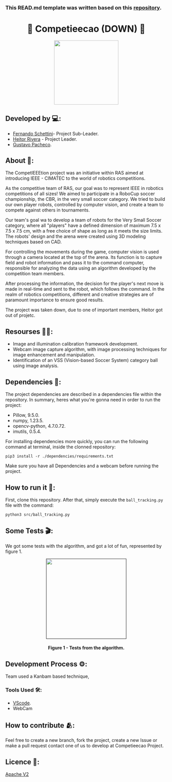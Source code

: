 ### This READ.md template was written based on this [repository](https://github.com/FernandoSchett/github_readme_template).

<h1 align="center">🦾 Competieecao (DOWN) 🦾</h1>

<div align="center">
	<a href="link_for_webite">
	<img height = "200em" src = "https://user-images.githubusercontent.com/80331486/153673696-1b5959a2-d6bc-4a2b-b493-f20d200e69c0.png" />
    </a>
</div>

## Developed by 💻:

- [Fernando Schettini](https://github.com/FernandoSchett)- Project Sub-Leader.
- [Heitor Rivera]() - Project Leader.
- [Gustavo Pacheco]().

## About 🤔:

The CompetIEEEtion project was an initiative within RAS aimed at introducing IEEE - CIMATEC to the world of robotics competitions.

As the competitive team of RAS, our goal was to represent IEEE in robotics competitions of all sizes! We aimed to participate in a RoboCup soccer championship, the CBR, in the very small soccer category. We tried to build our own player robots, controlled by computer vision, and create a team to compete against others in tournaments.

Our team's goal wa to develop a team of robots for the Very Small Soccer category, where all "players" have a defined dimension of maximum 7.5 x 7.5 x 7.5 cm, with a free choice of shape as long as it meets the size limits. The robots' design and the arena were created using 3D modeling techniques based on CAD.

For controlling the movements during the game, computer vision is used through a camera located at the top of the arena. Its function is to capture field and robot information and pass it to the command computer, responsible for analyzing the data using an algorithm developed by the competition team members.

After processing the information, the decision for the player's next move is made in real-time and sent to the robot, which follows the command. In the realm of robotics competitions, different and creative strategies are of paramount importance to ensure good results.

The project was taken down, due to one of important members, Heitor got out of projetc. 

## Resourses 🧑‍🔬:

- Image and illumination calibration framework development.
- Webcam image capture algorithm, with image processing techniques for image enhancement and manipulation.
- Identification of an  VSS (Vision-based Soccer System) category ball using image analysis.

## Dependencies 🚚:

The project dependencies are described in a dependencies file within the repository. In summary, heres what you're gonna need in order to run the project:

- Pillow, 9.5.0.
- numpy, 1.23.5.
- opencv-python, 4.7.0.72.
- imutils, 0.5.4.

For installing dependencies more quickly, you can run the following command at terminal, inside the clonned repository:

    pip3 install -r ./dependencies/requirements.txt

Make sure you have all Dependencies and a webcam before running the project.

## How to run it 🏃:

First, clone this repository. After that, simply execute the ```ball_tracking.py``` file with the command:

    python3 src/ball_tracking.py

## Some Tests 🎬:

We got some tests with the algorithm, and got a lot of fun, represented by figure 1.

<div align="center">
	<a href="">
	<img height = "250em" src = "" />
    </a>
</div>
<h4 align="center">Figure 1 - Tests from the algorithm.</h4>

## Development Process ⚙️:

Team used a Kanbam based technique, 

### Tools Used 🛠️: 

- [VScode](https://code.visualstudio.com/). 
- WebCam

## How to contribute 🫂:
 
Feel free to create a new branch, fork the project, create a new Issue or make a pull request contact one of us to develop at Competieecao Project.

## Licence 📜:

[Apache V2](https://choosealicense.com/licenses/apache-2.0/)

